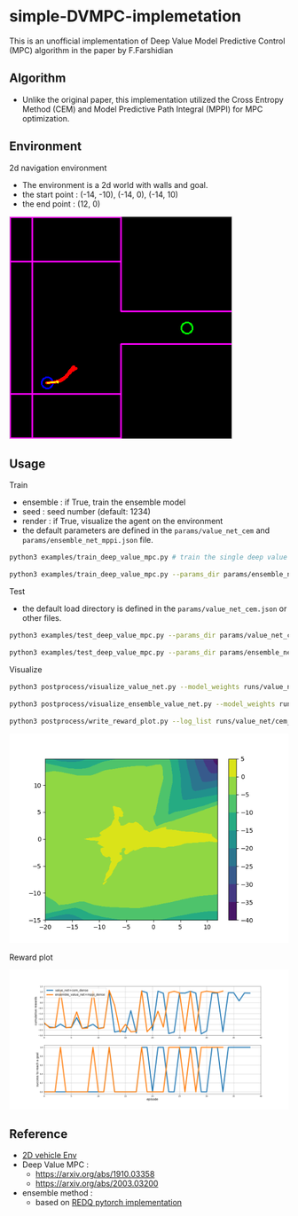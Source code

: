 
# simple-DVMPC-implemetation

This is an unofficial implementation of Deep Value Model Predictive Control (MPC) algorithm in the paper by F.Farshidian

## Algorithm

- Unlike the original paper, this implementation utilized the Cross Entropy Method (CEM) and Model Predictive Path Integral (MPPI) for MPC optimization.

## Environment

2d navigation environment

- The environment is a 2d world with walls and goal.
- the start point : (-14, -10), (-14, 0), (-14, 10)
- the end point : (12, 0)

!["screenshot"](img/screenshot.png)

## Usage

Train

- ensemble : if True, train the ensemble model
- seed : seed number (default: 1234)
- render : if True, visualize the agent on the environment
- the default parameters are defined in the `params/value_net_cem` and `params/ensemble_net_mppi.json` file.

```bash
python3 examples/train_deep_value_mpc.py # train the single deep value mpc
```

```bash
python3 examples/train_deep_value_mpc.py --params_dir params/ensemble_net_mppi.json --ensemble # train the ensemble deep value mpc
```

Test

- the default load directory is defined in the `params/value_net_cem.json` or other files.

```bash
python3 examples/test_deep_value_mpc.py --params_dir params/value_net_cem.json
```

```bash
python3 examples/test_deep_value_mpc.py --params_dir params/ensemble_net_mppi.json --ensemble
```

Visualize

```bash
python3 postprocess/visualize_value_net.py --model_weights runs/value_net/mppi_dense/value_net_028
```

```bash
python3 postprocess/visualize_ensemble_value_net.py --model_weights runs/ensemble_value_net/mppi_dense/value_net_033
```

```bash
python3 postprocess/write_reward_plot.py --log_list runs/value_net/cem_dense/logs/20221030_222322.csv runs/ensemble_value_net/mppi_dense/logs/20221031_005341.csv
```

!["value map"](img/value_net_033_mean.png)

Reward plot

!["cumulative reward plot"](img/reward_plot.png)

## Reference

- [2D vehicle Env](https://github.com/MorvanZhou/Reinforcement-learning-with-tensorflow)
- Deep Value MPC :  
  - <https://arxiv.org/abs/1910.03358>
  - <https://arxiv.org/abs/2003.03200>
- ensemble method :  
  - based on [REDQ pytorch implementation](https://github.com/BY571/Randomized-Ensembled-Double-Q-learning-REDQ-)
